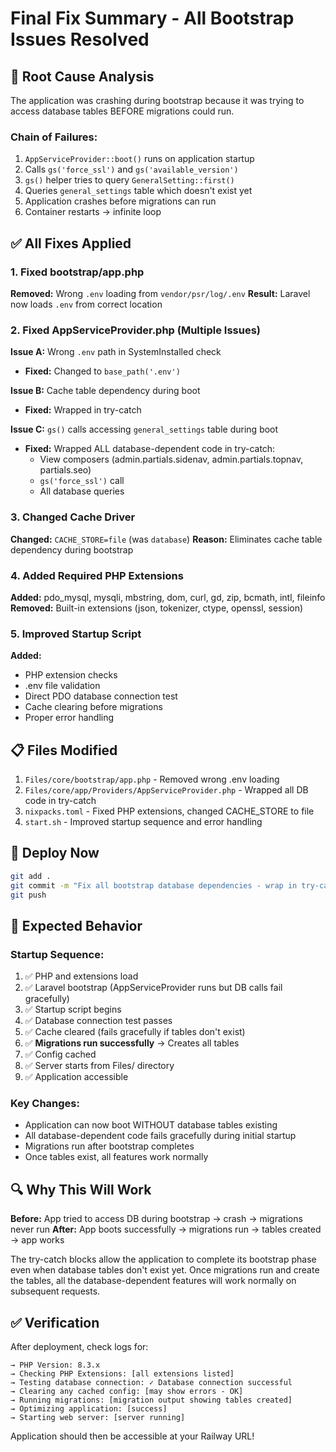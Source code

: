 # Final Fix Summary - All Bootstrap Issues Resolved

## 🔴 Root Cause Analysis

The application was crashing during bootstrap because it was trying to access database tables BEFORE migrations could run.

### Chain of Failures:
1. `AppServiceProvider::boot()` runs on application startup
2. Calls `gs('force_ssl')` and `gs('available_version')`  
3. `gs()` helper tries to query `GeneralSetting::first()`
4. Queries `general_settings` table which doesn't exist yet
5. Application crashes before migrations can run
6. Container restarts → infinite loop

## ✅ All Fixes Applied

### 1. Fixed bootstrap/app.php
**Removed:** Wrong `.env` loading from `vendor/psr/log/.env`
**Result:** Laravel now loads `.env` from correct location

### 2. Fixed AppServiceProvider.php (Multiple Issues)
**Issue A:** Wrong `.env` path in SystemInstalled check
- **Fixed:** Changed to `base_path('.env')`

**Issue B:** Cache table dependency during boot
- **Fixed:** Wrapped in try-catch

**Issue C:** `gs()` calls accessing `general_settings` table during boot
- **Fixed:** Wrapped ALL database-dependent code in try-catch:
  - View composers (admin.partials.sidenav, admin.partials.topnav, partials.seo)
  - `gs('force_ssl')` call
  - All database queries

### 3. Changed Cache Driver
**Changed:** `CACHE_STORE=file` (was `database`)
**Reason:** Eliminates cache table dependency during bootstrap

### 4. Added Required PHP Extensions
**Added:** pdo_mysql, mysqli, mbstring, dom, curl, gd, zip, bcmath, intl, fileinfo
**Removed:** Built-in extensions (json, tokenizer, ctype, openssl, session)

### 5. Improved Startup Script
**Added:**
- PHP extension checks
- .env file validation
- Direct PDO database connection test
- Cache clearing before migrations
- Proper error handling

## 📋 Files Modified

1. `Files/core/bootstrap/app.php` - Removed wrong .env loading
2. `Files/core/app/Providers/AppServiceProvider.php` - Wrapped all DB code in try-catch
3. `nixpacks.toml` - Fixed PHP extensions, changed CACHE_STORE to file
4. `start.sh` - Improved startup sequence and error handling

## 🚀 Deploy Now

```bash
git add .
git commit -m "Fix all bootstrap database dependencies - wrap in try-catch"
git push
```

## 🎯 Expected Behavior

### Startup Sequence:
1. ✅ PHP and extensions load
2. ✅ Laravel bootstrap (AppServiceProvider runs but DB calls fail gracefully)
3. ✅ Startup script begins
4. ✅ Database connection test passes
5. ✅ Cache cleared (fails gracefully if tables don't exist)
6. ✅ **Migrations run successfully** → Creates all tables
7. ✅ Config cached
8. ✅ Server starts from Files/ directory
9. ✅ Application accessible

### Key Changes:
- Application can now boot WITHOUT database tables existing
- All database-dependent code fails gracefully during initial startup
- Migrations run after bootstrap completes
- Once tables exist, all features work normally

## 🔍 Why This Will Work

**Before:** App tried to access DB during bootstrap → crash → migrations never run
**After:** App boots successfully → migrations run → tables created → app works

The try-catch blocks allow the application to complete its bootstrap phase even when database tables don't exist yet. Once migrations run and create the tables, all the database-dependent features will work normally on subsequent requests.

## ✅ Verification

After deployment, check logs for:
```
→ PHP Version: 8.3.x
→ Checking PHP Extensions: [all extensions listed]
→ Testing database connection: ✓ Database connection successful
→ Clearing any cached config: [may show errors - OK]
→ Running migrations: [migration output showing tables created]
→ Optimizing application: [success]
→ Starting web server: [server running]
```

Application should then be accessible at your Railway URL!

